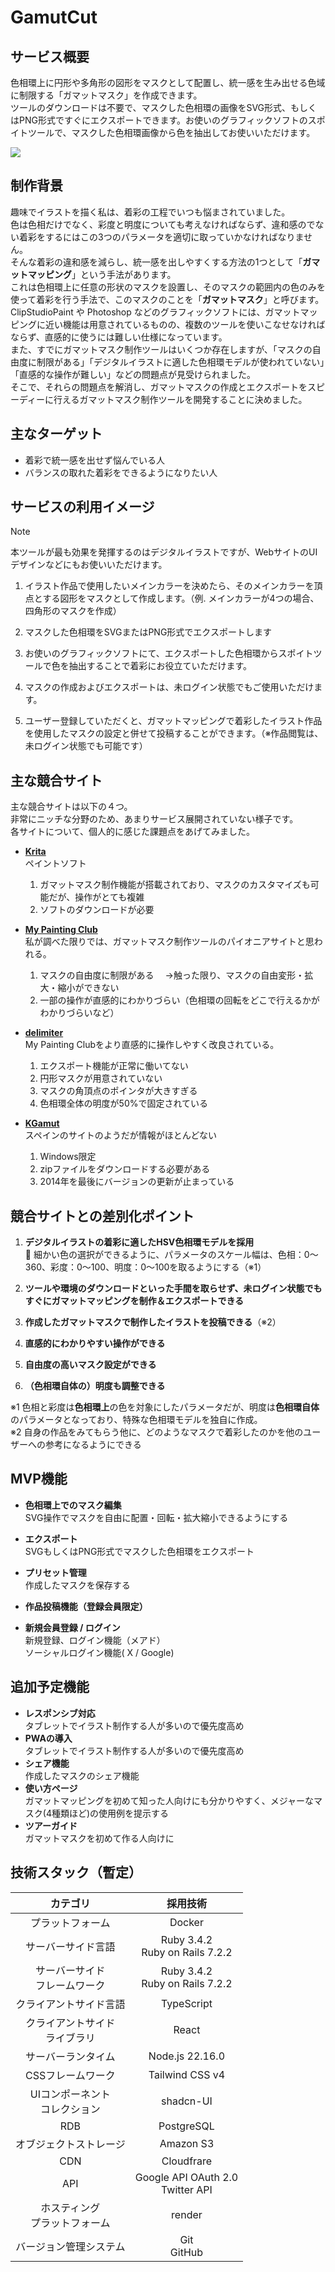 # GamutCut


## サービス概要
色相環上に円形や多角形の図形をマスクとして配置し、統一感を生み出せる色域に制限する「ガマットマスク」を作成できます。<br>ツールのダウンロードは不要で、マスクした色相環の画像をSVG形式、もしくはPNG形式ですぐにエクスポートできます。お使いのグラフィックソフトのスポイトツールで、マスクした色相環画像から色を抽出してお使いいただけます。

![](https://i.gyazo.com/92a8998bccf05eeceaba68cade7546f6.gif)

## 制作背景
趣味でイラストを描く私は、着彩の工程でいつも悩まされていました。<br>色は色相だけでなく、彩度と明度についても考えなければならず、違和感のでない着彩をするにはこの3つのパラメータを適切に取っていかなければなりません。<br>そんな着彩の違和感を減らし、統一感を出しやすくする方法の1つとして「**ガマットマッピング**」という手法があります。<br>
これは色相環上に任意の形状のマスクを設置し、そのマスクの範囲内の色のみを使って着彩を行う手法で、このマスクのことを「**ガマットマスク**」と呼びます。<br>ClipStudioPaint や Photoshop などのグラフィックソフトには、ガマットマッピングに近い機能は用意されているものの、複数のツールを使いこなせなければならず、直感的に使うには難しい仕様になっています。<br>また、すでにガマットマスク制作ツールはいくつか存在しますが、「マスクの自由度に制限がある」「デジタルイラストに適した色相環モデルが使われていない」「直感的な操作が難しい」などの問題点が見受けられました。<br>
そこで、それらの問題点を解消し、ガマットマスクの作成とエクスポートをスピーディーに行えるガマットマスク制作ツールを開発することに決めました。

## 主なターゲット
- 着彩で統一感を出せず悩んでいる人
- バランスの取れた着彩をできるようになりたい人

## サービスの利用イメージ
> [!NOTE]
>本ツールが最も効果を発揮するのはデジタルイラストですが、WebサイトのUIデザインなどにもお使いいただけます。<br>

1. イラスト作品で使用したいメインカラーを決めたら、そのメインカラーを頂点とする図形をマスクとして作成します。（例. メインカラーが4つの場合、四角形のマスクを作成）<br>

2. マスクした色相環をSVGまたはPNG形式でエクスポートします<br>

3. お使いのグラフィックソフトにて、エクスポートした色相環からスポイトツールで色を抽出することで着彩にお役立ていただけます。

4. マスクの作成およびエクスポートは、未ログイン状態でもご使用いただけます。

5. ユーザー登録していただくと、ガマットマッピングで着彩したイラスト作品を使用したマスクの設定と併せて投稿することができます。（※作品閲覧は、未ログイン状態でも可能です）


## 主な競合サイト
主な競合サイトは以下の４つ。<br>非常にニッチな分野のため、あまりサービス展開されていない様子です。<br>各サイトについて、個人的に感じた課題点をあげてみました。

- **[Krita]( https://krita.org/ja/ )**<br>ペイントソフト<br>
  1. ガマットマスク制作機能が搭載されており、マスクのカスタマイズも可能だが、操作がとても複雑
  2. ソフトのダウンロードが必要

- **[My Painting Club]( https://mypaintingclub.com/blog/post/39-The-Gamut-Mask-Tool )**<br>私が調べた限りでは、ガマットマスク制作ツールのパイオニアサイトと思われる。<br>
  1. マスクの自由度に制限がある
　→触った限り、マスクの自由変形・拡大・縮小ができない
  2. 一部の操作が直感的にわかりづらい（色相環の回転をどこで行えるかがわかりづらいなど）
- **[delimiter]( https://blog.itod.dev/story/gamut-color-mask-tool/ )**<br>My Painting Clubをより直感的に操作しやすく改良されている。<br>
  1. エクスポート機能が正常に働いてない
  2. 円形マスクが用意されていない
  3. マスクの角頂点のポインタが大きすぎる
  4. 色相環全体の明度が50%で固定されている
- **[KGamut]( https://cr10blog.blogspot.com/2013/02/kgamut.html )**<br>スペインのサイトのようだが情報がほとんどない<br>
  1. Windows限定
  2. zipファイルをダウンロードする必要がある
  3. 2014年を最後にバージョンの更新が止まっている

## 競合サイトとの差別化ポイント
1. **デジタルイラストの着彩に適したHSV色相環モデルを採用**<br> :page_facing_up: 細かい色の選択ができるように、パラメータのスケール幅は、色相：0〜360、彩度：0〜100、明度：0〜100を取るようにする（※1）<br>

2. **ツールや環境のダウンロードといった手間を取らせず、未ログイン状態でもすぐにガマットマッピングを制作＆エクスポートできる**<br>

3. **作成したガマットマスクで制作したイラストを投稿できる**（※2）<br>

4. **直感的にわかりやすい操作ができる**<br>

5. **自由度の高いマスク設定ができる**<br>

6. **（色相環自体の）明度も調整できる**<br>

※1 色相と彩度は**色相環上**の色を対象にしたパラメータだが、明度は**色相環自体**のパラメータとなっており、特殊な色相環モデルを独自に作成。<br>※2 自身の作品をみてもらう他に、どのようなマスクで着彩したのかを他のユーザーへの参考になるようにできる<br>

## MVP機能
- **色相環上でのマスク編集**<br>SVG操作でマスクを自由に配置・回転・拡大縮小できるようにする

- **エクスポート**<br>SVGもしくはPNG形式でマスクした色相環をエクスポート<br>

- **プリセット管理**<br>作成したマスクを保存する

- **作品投稿機能（登録会員限定）**
- **新規会員登録 / ログイン**<br>新規登録、ログイン機能（メアド）<br>ソーシャルログイン機能( X / Google)

## 追加予定機能
- **レスポンシブ対応**<br>タブレットでイラスト制作する人が多いので優先度高め
- **PWAの導入**<br>タブレットでイラスト制作する人が多いので優先度高め
- **シェア機能**<br>作成したマスクのシェア機能
- **使い方ページ**<br>ガマットマッピングを初めて知った人向けにも分かりやすく、メジャーなマスク(4種類ほど)の使用例を提示する
- **ツアーガイド**<br>ガマットマスクを初めて作る人向けに

## 技術スタック（暫定）

| カテゴリ | 採用技術 |
| :---: | :---: |
| プラットフォーム	| Docker
| サーバーサイド言語	| Ruby 3.4.2<br>Ruby on Rails 7.2.2 |
| サーバーサイド<br>フレームワーク	| Ruby 3.4.2<br>Ruby on Rails 7.2.2 |
| クライアントサイド言語	| TypeScript |
| クライアントサイド<br>ライブラリ | React |
| サーバーランタイム | Node.js 22.16.0 |
| CSSフレームワーク | Tailwind CSS v4 |
| UIコンポーネント<br>コレクション | shadcn-UI |
| RDB	| PostgreSQL |
| オブジェクトストレージ | Amazon S3 |
| CDN | Cloudfrare |
| API | Google API OAuth 2.0 <br> Twitter API |
| ホスティング<br>プラットフォーム	| render |
| バージョン管理システム	| Git <br> GitHub |
